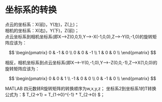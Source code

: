 # 坐标系的转换


点云的坐标系：X(前)，Y(左)，Z(上)； <br>
相机的坐标系：X(右)，Y(下)，Z(前)； <br>
点云坐标系到相机坐标系(即X—>Z(0,0,1),Y—>-X(-1,0,0),Z—>-Y(0,-1,0)的旋转矩阵应该为： <br>

$$
\begin{pmatrix} 
0 & -1 & 0 \\ 
0 & 0 & -1 \\ 
1 & 0 & 0 \\ 
\end{pmatrix}
$$

相反，相机坐标系到点云坐标系(即X—>-Y(0,-1,0),Y—>-Z(0,0,-1),Z—>X(1,0,0)的旋转矩阵应该为： <br>

$$
\begin{pmatrix} 
0 & 0 & 1 \\ 
-1 & 0 & 0 \\ 
0 & -1 & 0 \\ 
\end{pmatrix}
$$

MATLAB 四元数转R旋转矩阵的转换顺序为w,x,y,z； 坐标系2到坐标系1的T转换公式为：$ T_{2-&gt;1} = T_{1-&gt;0}^{-1} * T_{2-&gt;0} $；



